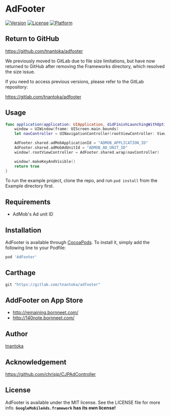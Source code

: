 # AdFooter

[![Version](https://img.shields.io/cocoapods/v/AdFooter.svg?style=flat)](http://cocoapods.org/pods/AdFooter)
[![License](https://img.shields.io/cocoapods/l/AdFooter.svg?style=flat)](http://cocoapods.org/pods/AdFooter)
[![Platform](https://img.shields.io/cocoapods/p/AdFooter.svg?style=flat)](http://cocoapods.org/pods/AdFooter)


## Return to GitHub

https://github.com/tnantoka/adfooter

We previously moved to GitLab due to file size limitations, but have now returned to GitHub after removing the Frameworks directory, which resolved the size issue.

If you need to access previous versions, please refer to the GitLab repository:

https://gitlab.com/tnantoka/adfooter

## Usage

```swift
func application(application: UIApplication, didFinishLaunchingWithOptions launchOptions: [NSObject: AnyObject]?) -> Bool {
    window = UIWindow(frame: UIScreen.main.bounds)
    let navController = UINavigationController(rootViewController: ViewController())

    AdFooter.shared.adMobApplicationId = "ADMOB_APPLICATION_ID"
    AdFooter.shared.adMobAdUnitId = "ADMOB_AD_UNIT_ID"
    window?.rootViewController = AdFooter.shared.wrap(navController)

    window?.makeKeyAndVisible()
    return true
}
```

To run the example project, clone the repo, and run `pod install` from the Example directory first.

## Requirements

- AdMob's Ad unit ID

## Installation

AdFooter is available through [CocoaPods](http://cocoapods.org). To install
it, simply add the following line to your Podfile:

```ruby
pod 'AdFooter'
```

## Carthage

```swift
git "https://gitlab.com/tnantoka/adfooter"
```

## AddFooter on App Store

- http://remaining.bornneet.com/
- http://140note.bornneet.com/

## Author

[tnantoka](https://twitter.com/tnantoka)

## Acknowledgement

https://github.com/chrisjp/CJPAdController

## License

AdFooter is available under the MIT license. See the LICENSE file for more info.
**`GoogleMobileAds.framework` has its own license!**
